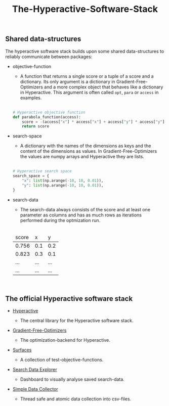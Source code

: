 <br>

<H1 align="center">
    The-Hyperactive-Software-Stack
</H1>

<br>

## Shared data-structures

The hyperactive software stack builds upon some shared data-structures to reliably communicate between packages:

- objective-function
  - A function that returns a single score or a tuple of a score and a dictionary. Its only argument is a dictionary in Gradient-Free-Optimizers and a more complex object that behaves like a dictionary in Hyperactive. This argument is often called `opt`, `para` or `access` in examples.
  
  <br>
  
   ```python
   # Hyperactive objective function
   def parabola_function(access):
       score = -(access["x"] * access["x"] + access["y"] * access["y"])
       return score
   ```
   
- search-space
  - A dictionary with the names of the dimensions as keys and the content of the dimensions as values. In Gradient-Free-Optimizers the values are numpy arrays and Hyperactive they are lists.
  
  <br>
  
   ```python
   # Hyperactive search space
   search_space = {
       "x": list(np.arange(-10, 10, 0.01)),
       "y": list(np.arange(-10, 10, 0.01)),
   }
   ```
  
- search-data
  - The search-data always consists of the score and at least one parameter as columns and has as much rows as iterations performed during the optmization run.
  
  <br>

  <table class="table">
    <thead class="table-head">
      <tr class="row">
        <td class="cell">score</td>
        <td class="cell">x</td>
        <td class="cell">y</td>
      </tr>
    </thead>
    <tbody class="table-body">
      <tr class="row">
        <td class="cell">0.756</td>
        <td class="cell">0.1</td>
        <td class="cell">0.2</td>
      </tr>
      <tr class="row">
        <td class="cell">0.823</td>
        <td class="cell">0.3</td>
        <td class="cell">0.1</td>
      </tr>
      <tr class="row">
        <td class="cell">...</td>
        <td class="cell">...</td>
        <td class="cell">...</td>
      </tr>
      <tr class="row">
        <td class="cell">...</td>
        <td class="cell">...</td>
        <td class="cell">...</td>
      </tr>
    </tbody>
  </table>


<br>

## The official Hyperactive software stack

- [Hyperactive](https://github.com/SimonBlanke/Hyperactive)
  - The central library for the Hyperactive software stack.

- [Gradient-Free-Optimizers](https://github.com/SimonBlanke/Gradient-Free-Optimizers)
  - The optimization-backend for Hyperactive.

- [Surfaces](https://github.com/SimonBlanke/Surfaces)
  - A collection of test-objective-functions.

- [Search Data Explorer](https://github.com/SimonBlanke/search-data-explorer)
  - Dashboard to visually analyse saved search-data.

- [Simple Data Collector](https://github.com/SimonBlanke/simple-data-collector)
  - Thread safe and atomic data collection into csv-files.


